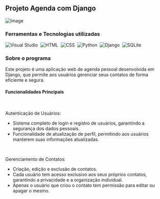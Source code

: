 ## Projeto Agenda com Django

![Image](https://github.com/user-attachments/assets/27f3c6ac-ac44-4eeb-8066-a3d318192146)

### Ferramentas e Tecnologias utilizadas
![Visual Studio](https://img.shields.io/badge/-Visual%20Studio-0D1117?style=for-the-badge&logo=visualstudio&logoColor=C8A2C8&labelColor=0D1117)&nbsp;
![HTML](https://img.shields.io/badge/-HTML-0D1117?style=for-the-badge&logo=html5&labelColor=0D1117)&nbsp;
![CSS](https://img.shields.io/badge/-CSS-0D1117?style=for-the-badge&logo=CSS3&logoColor=1572B6&labelColor=0D1117)&nbsp;
![Python](https://img.shields.io/badge/-python-0D1117?style=for-the-badge&logo=python&logoColor=1572B6&labelColor=0D1117)&nbsp;
![Django](https://img.shields.io/badge/-Django-0D1117?style=for-the-badge&logo=django&logoColor=008000&labelColor=0D1117)&nbsp;
![SQLite](https://img.shields.io/badge/-sqlite-0D1117?style=for-the-badge&logo=sqlite&labelColor=0D1117)&nbsp;




### Sobre o programa
<p>Este projeto é uma aplicação web de agenda pessoal desenvolvida em Django, que permite aos usuários gerenciar seus contatos de forma eficiente e segura.</p>

#### Funcionalidades Principais
  <br>
  <p>Autenticação de Usuários:</p>
  <ul>
    <li> Sistema completo de login e registro de usuários, garantindo a segurança dos dados pessoais.  </li>
    <li> Funcionalidade de atualização de perfil, permitindo aos usuários manterem suas informações atualizadas.  </li>
  </ul>
  <br>
  <p>Gerenciamento de Contatos:</p>
   <ul>
    <li>Criação, edição e exclusão de contatos.   </li>
    <li> Cada usuário tem acesso exclusivo aos seus próprios contatos, garantindo a privacidade e a organização individual.  </li>
    <li> Apenas o usuário que criou o contato tem permissão para editar ou apagar o mesmo.  </li>
  </ul>
  
